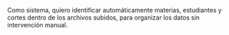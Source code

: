 Como sistema, quiero identificar automáticamente materias, estudiantes y cortes dentro de los archivos subidos, para organizar los datos sin intervención manual.